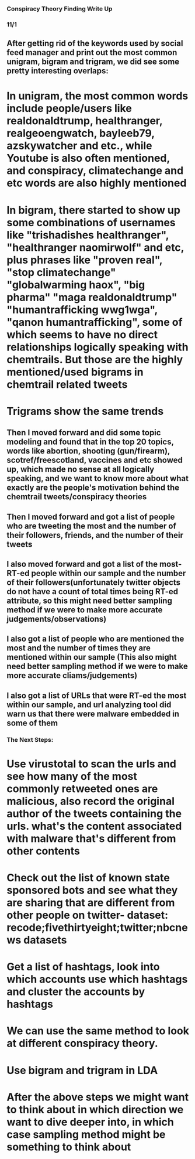 ### Conspiracy Theory Finding Write Up
### 11/1

## After getting rid of the keywords used by social feed manager and print out the most common unigram, bigram and trigram, we did see some pretty interesting overlaps:

# In unigram, the most common words include people/users like realdonaldtrump, healthranger, realgeoengwatch, bayleeb79, azskywatcher and etc., while Youtube is also often mentioned, and conspiracy, climatechange and etc words are also highly mentioned

# In bigram, there started to show up some combinations of usernames like "trishadishes healthranger", "healthranger naomirwolf" and etc, plus phrases like "proven real", "stop climatechange" "globalwarming haox", "big pharma" "maga realdonaldtrump" "humantrafficking wwg1wga", "qanon humantrafficking", some of which seems to have no direct relationships logically speaking with chemtrails. But those are the highly mentioned/used bigrams in chemtrail related tweets

# Trigrams show the same trends


## Then I moved forward and did some topic modeling and found that in the top 20 topics, words like abortion, shooting (gun/firearm), scotref/freescotland, vaccines and etc showed up, which made no sense at all logically speaking, and we want to know more about what exactly are the people's motivation behind the chemtrail tweets/conspiracy theories 

## Then I moved forward and got a list of people who are tweeting the most and the number of their followers, friends, and the number of their tweets


## I also moved forward and got a list of the most-RT-ed people within our sample and the number of their followers(unfortunately twitter objects do not have a count of total times being RT-ed attribute, so this might need better sampling method if we were to make more accurate judgements/observations)

## I also got a list of people who are mentioned the most and the number of times they are mentioned within our sample (This also might need better sampling method if we were to make more accurate cliams/judgements)


## I also got a list of URLs that were RT-ed the most within our sample, and url analyzing tool did warn us that there were malware embedded in some of them




### The Next Steps:

# Use virustotal to scan the urls and see how many of the most commonly retweeted ones are malicious, also record the original author of the tweets containing the urls. what's the content associated with malware that's different from other contents


# Check out the list of known state sponsored bots and see what they are sharing that are different from other people on twitter- dataset: recode;fivethirtyeight;twitter;nbcnews datasets


# Get a list of hashtags, look into which accounts use which hashtags and cluster the accounts by hashtags


# We can use the same method to look at different conspiracy theory.
# Use bigram and trigram in LDA

# After the above steps we might want to think about in which direction we want to dive deeper into, in which case sampling method might be something to think about
